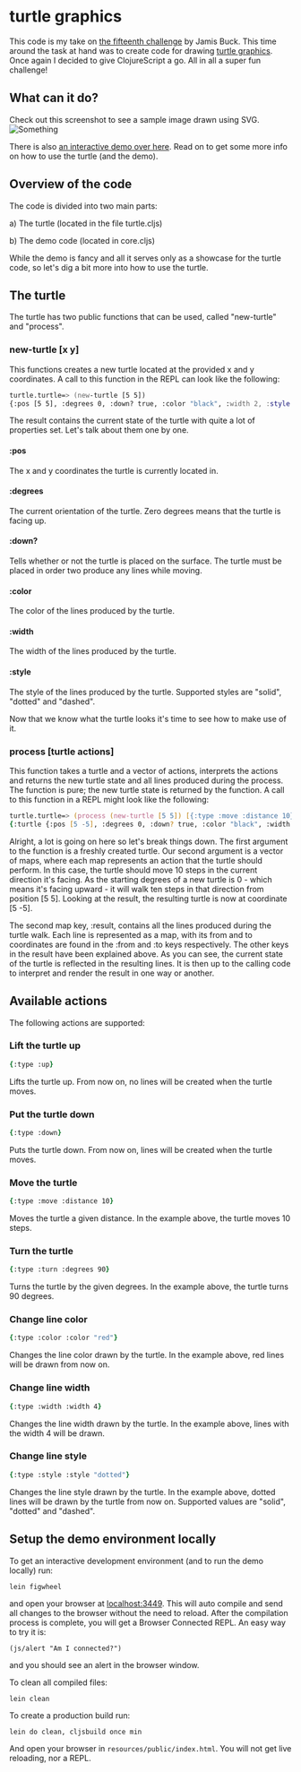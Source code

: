 # turtle graphics

This code is my take on [the fifteenth challenge](http://weblog.jamisbuck.org/2016/11/5/weekly-programming-challenge-15.html) by Jamis Buck. This time around the task at hand was to create code for drawing [turtle graphics](https://en.wikipedia.org/wiki/Turtle_graphics). Once again I decided to give ClojureScript a go. All in all a super fun challenge!

## What can it do?
Check out this screenshot to see a sample image drawn using SVG. 
![Something](https://dl.dropboxusercontent.com/u/404130/turtle/example.png)

There is also [an interactive demo over here](http://casualsemantics.se/turtle). Read on to get some more info on how to use the turtle (and the demo).

## Overview of the code
The code is divided into two main parts:

a) The turtle (located in the file turtle.cljs)

b) The demo code (located in core.cljs)

While the demo is fancy and all it serves only as a showcase for the turtle code, so let's dig a bit more into how to use the turtle.

## The turtle
The turtle has two public functions that can be used, called "new-turtle" and "process". 

### new-turtle [x y]
This functions creates a new turtle located at the provided x and y coordinates. A call to this function in the REPL can look like the following:

```zsh
turtle.turtle=> (new-turtle [5 5])
{:pos [5 5], :degrees 0, :down? true, :color "black", :width 2, :style "solid"}
```
The result contains the current state of the turtle with quite a lot of properties set. Let's talk about them one by one.

#### :pos
The x and y coordinates the turtle is currently located in.

#### :degrees
The current orientation of the turtle. Zero degrees means that the turtle is facing up.

#### :down?
Tells whether or not the turtle is placed on the surface. The turtle must be placed in order two produce any lines while moving.

#### :color
The color of the lines produced by the turtle.

#### :width
The width of the lines produced by the turtle.

#### :style
The style of the lines produced by the turtle. Supported styles are "solid", "dotted" and "dashed".

Now that we know what the turtle looks it's time to see how to make use of it.

### process [turtle actions]
This function takes a turtle and a vector of actions, interprets the actions and returns the new turtle state and all lines produced during the process. The function is pure; the new turtle state is returned by the function. A call to this function in a REPL might look like the following:

```zsh
turtle.turtle=> (process (new-turtle [5 5]) [{:type :move :distance 10}])
{:turtle {:pos [5 -5], :degrees 0, :down? true, :color "black", :width 2, :style "solid"}, :result [{:from [5 5], :to [5 -5], :color "black", :width 2, :style "solid"}]}
```
Alright, a lot is going on here so let's break things down. The first argument to the function is a freshly created turtle. Our second argument is a vector of maps, where each map represents an action that the turtle should perform. In this case, the turtle should move 10 steps in the current direction it's facing. As the starting degrees of a new turtle is 0 - which means it's facing upward - it will walk ten steps in that direction from position [5 5]. Looking at the result, the resulting turtle is now at coordinate [5 -5].

The second map key, :result, contains all the lines produced during the turtle walk. Each line is represented as a map, with its from and to coordinates are found in the :from and :to keys respectively. The other keys in the result have been explained above. As you can see, the current state of the turtle is reflected in the resulting lines. It is then up to the calling code to interpret and render the result in one way or another.

## Available actions
The following actions are supported:

### Lift the turtle up
```zsh
{:type :up}
```
Lifts the turtle up. From now on, no lines will be created when the turtle moves.
### Put the turtle down
```zsh
{:type :down}
```
Puts the turtle down. From now on, lines will be created when the turtle moves.
### Move the turtle
```zsh
{:type :move :distance 10}
```
Moves the turtle a given distance. In the example above, the turtle moves 10 steps.
### Turn the turtle
```zsh
{:type :turn :degrees 90}
```
Turns the turtle by the given degrees. In the example above, the turtle turns 90 degrees.
### Change line color
```zsh
{:type :color :color "red"}
```
Changes the line color drawn by the turtle. In the example above, red lines will be drawn from now on.
### Change line width
```zsh
{:type :width :width 4}
```
Changes the line width drawn by the turtle. In the example above, lines with the width 4 will be drawn.
### Change line style
```zsh
{:type :style :style "dotted"}
```
Changes the line style drawn by the turtle. In the example above, dotted lines will be drawn by the turtle from now on. Supported values are "solid", "dotted" and "dashed".
## Setup the demo environment locally

To get an interactive development environment (and to run the demo locally) run:

    lein figwheel

and open your browser at [localhost:3449](http://localhost:3449/).
This will auto compile and send all changes to the browser without the
need to reload. After the compilation process is complete, you will
get a Browser Connected REPL. An easy way to try it is:

    (js/alert "Am I connected?")

and you should see an alert in the browser window.

To clean all compiled files:

    lein clean

To create a production build run:

    lein do clean, cljsbuild once min

And open your browser in `resources/public/index.html`. You will not
get live reloading, nor a REPL.
